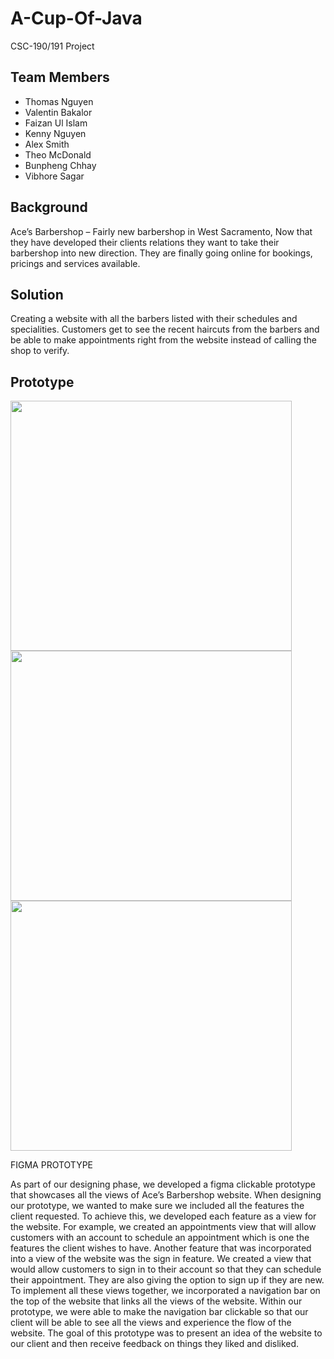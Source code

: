 # A-Cup-Of-Java
CSC-190/191 Project 

## Team Members
* Thomas Nguyen
* Valentin Bakalor
* Faizan Ul Islam
* Kenny Nguyen
* Alex Smith
* Theo McDonald
* Bunpheng Chhay
* Vibhore Sagar

## Background
Ace’s Barbershop – Fairly new barbershop in West Sacramento, Now that they have developed their clients relations they want to take their barbershop into new direction. They are finally going online for bookings, pricings and services available.

## Solution
Creating a website with all the barbers listed with their schedules and specialities. Customers get to see the recent haircuts from the barbers and be able to make appointments right from the website instead of calling the shop to verify.

## Prototype
<p float="left">
  <img src="/Assets/images/FIGMA Prototype Main View.png" width="450" height="400" />
  <img src="/Assets/images/FIGMA Prototype Appointments View.png" width="450" height="400"/> 
  <img src="/Assets/images/FIGMA Protoype Sign in View.png" width="450" height="400"/>
</p>

FIGMA PROTOTYPE

As part of our designing phase, we developed a figma clickable prototype that showcases all the views of Ace’s Barbershop website. When designing our prototype, we wanted to make sure we included all the features the client requested. To achieve this, we developed each feature as a view for the website. For example, we created an appointments view that will allow customers with an account to schedule an appointment which is one the features the client wishes to have. Another feature that was incorporated into a view of the website was the sign in feature. We created a view that would allow customers to sign in to their account so that they can schedule their appointment. They are also giving the option to sign up if they are new. To implement all these views together, we incorporated a navigation bar on the top of the website that links all the views of the website. Within our prototype, we were able to make the navigation bar clickable so that our client will be able to see all the views and experience the flow of  the website. The goal of this prototype was to present an idea of the website to our client and then receive feedback on things they liked and disliked. 

